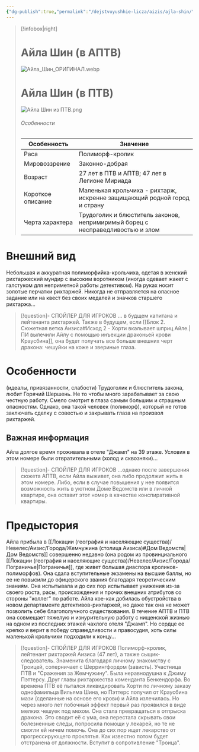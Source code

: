 ```yaml
---
{"dg-publish":true,"permalink":"/dejstvuyushhie-licza/aizis/ajla-shin/","dgPassFrontmatter":true}
---
```


> [!infobox|right]
> # Айла Шин (в АПТВ)
> ![Айла_Шин_ОРИГИНАЛ.webp](/img/user/%D0%98%D0%B7%D0%BE%D0%B1%D1%80%D0%B0%D0%B6%D0%B5%D0%BD%D0%B8%D1%8F/%D0%90%D0%B9%D0%BB%D0%B0_%D0%A8%D0%B8%D0%BD_%D0%9E%D0%A0%D0%98%D0%93%D0%98%D0%9D%D0%90%D0%9B.webp)
> # Айла Шин (в ПТВ)
> ![Айла Шин из ПТВ.png](/img/user/%D0%90%D0%B9%D0%BB%D0%B0%20%D0%A8%D0%B8%D0%BD%20%D0%B8%D0%B7%20%D0%9F%D0%A2%D0%92.png)
> ###### Особенности
> | Особенность | Значение |
> | ---- | ---- |
> | Раса | Полиморф-кролик|
> | Мировоззрение | Законно-добрая |
> | Возраст | 27 лет в ПТВ и АПТВ; 47 лет в Легионе Мириада |
> | Короткое описание |Маленькая крольчиха - рихтарж, искренне защищающий родной город и страну|
> | Черта характера |Трудоголик и блюститель законов, непримиримый борец с несправедливостью и злом|

# Внешний вид

Небольшая и аккуратная полиморфийка-крольчиха, одетая в женский рихтаржеский мундир с высоким воротником (иногда одевает жакет с галстуком для неприметной работы детективом). На руках носит золотые перчатки рихтаржей. Никогда не отправляется на опасное задание или на квест без своих медалей и значков старшего рихтаржа...
> [!question]- СПОЙЛЕР ДЛЯ ИГРОКОВ
> ... в будщем капитана и лейтенанта рихтаржей.
> Также в будущем, если [[Блок 2. Сюжетная ветка Аизиса#Исход 2 - Хорти вкалывает шприц Айле.\|ПИ вылечили Айлу с помощью инъекции драконьей крови Краусбина]], она будет получать все больше внешних черт дракона: чешуйки на коже и звериные глаза.

# Особенности
(идеалы, привязанности, слабости)
Трудоголик и блюститель закона, любит Горячий Шершень. Не то чтобы много зарабатывает за свою честную работу.
Смело смотрит в глаза самым большим и страшным опасностям.
Однако, она такой человек (полиморф), который не готов заключать сделку с совестью и закрывать глаза на произвол рихтаржей.

## Важная информация
Айла долгое время проживала в отеле "Джамп" на 39 этаже. Условия в этом номере были отвратительными (холод и сквозняки)...

> [!question]- СПОЙЛЕР ДЛЯ ИГРОКОВ
> ...однако после завершения сюжета АПТВ, если Айла выживет, она либо продолжит жить в этом номере. Либо, если в случае повышения у нее появится возможность жить в уютном Доме Ведомств или в личной квартире, она оставит этот номер в качестве конспиративной квартиры.

# Предыстория

Айла прибыла в [[Локации (география и населяющие существа)/Невелес/Аизис/Города/Жемчужина (столица Аизиса)#Дом Ведомств\|Дом Ведомств]] совершенно недавно (она родом из провинциального [[Локации (география и населяющие существа)/Невелес/Аизис/Города/Пограничье\|Пограничья]], где живет большая диаспора кроликов-полиморфов). Она сдала вступительные экзамены на высшие баллы, но ее не повысили до офицерского звания благодаря теоретическим знаниям. Она испытывала и до сих пор испытывает унижения из-за своего роста, расы, происхождения и прочих внешних атрибутов со стороны "коллег" по работе.
Айла кое-как добилась обустройства в новом департаменте детективов-рихтаржей, но даже так она не может позволить себе благополучного существования. В течение АПТВ и ПТВ она совмещает тяжелую и изнурительную работу с нищенской жизнью на одном из последних этажей чахлого отеля "Джамп". Но сердце ее крепко и верит в победу справедливости и правосудия, хоть силы маленькой крольчихи подходили к концу...

> [!question]- СПОЙЛЕР ДЛЯ ИГРОКОВ
> Полиморф-кролик, лейтенант рихтаржей Аизиса (47 лет), а также сыщик-следователь. Знаменита благодаря личному знакомству с Троицей, соперничает с Шеррингфордом (зависть). Участница ПТВ и "Сражения за Жемчужину". Была неравнодушна к Джиму Пэттерсу. Друг главы рихтаржества коменданта Бенкендорфа. Во времена ПТВ её пытался ликвидировать Хорти по личному заказу однофамильца Вильяма Шина, но Пэттерс получил от Краусбина мази (сделанные на основе его крови) и Айла излечилась. Но через много лет побочный эффект первый раз проявился в виде мелких чешуек под мехом. Она стала превращаться в отпрыска дракона. Это сводит её с ума, она перестала скрывать свои болезненные следы, попросила помощи у лекарей, но те не смогли ей ничем помочь. Она до сих пор ищет лекарство от прогрессирующего проклятья. Как известно потом будет отстранена от должности. Вступит в сопротивление "Троица". 